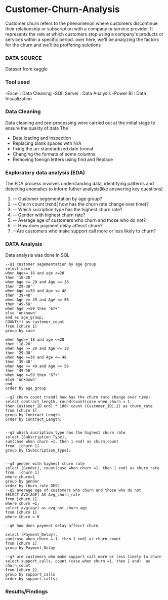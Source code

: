 # Customer-Churn-Analysis
Customer churn refers to the phenomenon where customers discontinue their relationship or subscription with a company or service provider. It represents the rate at which customers stop using a company's products or services within a specific period.  over here, we'll be analyzing the factors for the  churn and we'll be proffering solutions 

### DATA SOURCE
Dataset from kaggle

### Tool used
-Excel : Data Cleaning
-SQL Server : Data Analysis
-Power BI : Data Visualization

### Data Cleaning
Data cleaning and pre-processing were carried out at the initial stage to ensure the quality of data
The 
- Data loading and inspection
- Replacing blank spaces with N/A
- fixing the un-standardized date format
- Changing the formats of some columns
- Removing foerign letters using find and Replace



### Exploratory data analysis (EDA)
The EDA process involves understanding data, identifying patterns and detecting anomalies to inform futher analysis(like answering key questions)
1. -- Customer segementation by age group?
2. -- Churn count trend( how has the churn rate change over time)?
3. --  Which sucription type has the highest churn rate?
4. -- Gender with highest churn rate?
5. -- Average age of customers who churn and those who do not?
6. -- How does payment delay affecct churn?
7. --Are customers who make support call more or less likely to churn?

### DATA Analysis
Data analysis was done in SQL

~~~
--q1 customer segementation by age group
select case
when Age>= 18 and age <=28
then '18-28'
when Age >= 29 and Age <= 38
then '29-38'
when Age >=39 and Age <= 48
then '39-48'
when Age >= 49 and Age <= 58
then '49-58'
when Age >=59 then '67+'
else 'unknown'
end as age_group,
COUNT(*) as customer_count
from [churn 1]
group by case

when Age>= 18 and age <=28
then '18-28'
when Age >= 29 and Age <= 38
then '29-38'
when Age >=39 and Age <= 48
then '39-48'
when Age >= 49 and Age <= 58
then '49-58'
when Age >=59 then '67+'
else 'unknown'
end
order by age_group

--q2 churn count trend( how has the churn rate change over time)
select contract_length, round(count(case when churn = 1
then Customer_ID end) * 100/ count (Customer_ID),2) as churn_rate
from [churn 1]
group by Contract_Length
order by Contract_Length;


--q3 which sucription type has the highest churn rate
select [Subscription_Type],
sum(case when churn =1. then 1 end) as churn_count
from  [churn 1]
group by [Subscription_Type];


--q4 gender with highest churn rate
select [Gender], count(case when churn =1. then 1 end) as churn_rate
from  [churn 1]
where churn=1
group by gender
order by churn_rate DESC 
--q5 average age of customers who churn and those who do not
SELECT AVG(AGE) AS Avg_churn_rate
from [churn 1]
where churn =1;
select avg(age) as avg_not_churn_age
from [churn 1]
where churn = 0

--q6 how does payment delay affecct churn

select [Payment_Delay],
sum(case when churn = 1. then 1 end) as churn_count
from [churn 1]
group by Payment_Delay

--q7 are customers who make support call more or less likely to churn
select support_calls, count (case when churn =1. then 1 end)  as churn_count
from [churn 1]
group by support_calls
order by support_calls;
~~~

### Results/Findings

